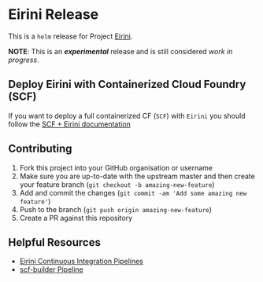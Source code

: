 # Eirini Release

This is a `helm` release for Project [Eirini](https://code.cloudfoundry.org/eirini).

**NOTE**: This is an **_experimental_** release and is still considered _work in progress_.

## Deploy Eirini with Containerized Cloud Foundry (SCF)

If you want to deploy a full containerized CF (`SCF`) with `Eirini` you should follow the [SCF + Eirini documentation](./scf/README.md)

## Contributing

1. Fork this project into your GitHub organisation or username
1. Make sure you are up-to-date with the upstream master and then create your feature branch (`git checkout -b amazing-new-feature`)
1. Add and commit the changes (`git commit -am 'Add some amazing new feature'`)
1. Push to the branch (`git push origin amazing-new-feature`)
1. Create a PR against this repository

## Helpful Resources
* [Eirini Continuous Integration Pipelines](https://ci.flintstone.cf.cloud.ibm.com/teams/eirini/pipelines/ci)
* [scf-builder Pipeline](https://ci.flintstone.cf.cloud.ibm.com/teams/eirini/pipelines/scf-builder)
